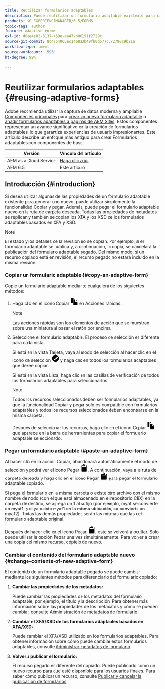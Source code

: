 ```yaml
---
title: Reutilizar formularios adaptables
description: Puede reutilizar un formulario adaptable existente para crear formularios adaptables nuevos.
products: SG_EXPERIENCEMANAGER/6.5/FORMS
topic-tags: author
feature: Adaptive Forms
exl-id: d8ee4e82-3137-430e-aa47-b00191f2729c
source-git-commit: 8b4cb4065ec14e813b49fb0d577c372790c9b21a
workflow-type: tm+mt
source-wordcount: '593'
ht-degree: 99%

---
```


# Reutilizar formularios adaptables {#reusing-adaptive-forms}

<span class="preview"> Adobe recomienda utilizar la captura de datos moderna y ampliable [Componentes principales](https://experienceleague.adobe.com/docs/experience-manager-core-components/using/adaptive-forms/introduction.html?lang=es) para [crear un nuevo formulario adaptable](/help/forms/using/create-an-adaptive-form-core-components.md) o [añadir formularios adaptables a páginas de AEM Sites](/help/forms/using/create-or-add-an-adaptive-form-to-aem-sites-page.md). Estos componentes representan un avance significativo en la creación de formularios adaptables, lo que garantiza experiencias de usuario impresionantes. Este artículo describe un enfoque más antiguo para crear Formularios adaptables con componentes de base. </span>

| Versión | Vínculo del artículo |
| -------- | ---------------------------- |
| AEM as a Cloud Service | [Haga clic aquí](https://experienceleague.adobe.com/docs/experience-manager-cloud-service/content/forms/adaptive-forms-authoring/authoring-adaptive-forms-foundation-components/manage-metadata/reusing-adaptive-forms.html) |
| AEM 6.5 | Este artículo |

## Introducción {#introduction}

Si desea utilizar algunas de las propiedades de un formulario adaptable existente para generar uno nuevo, puede utilizar simplemente la funcionalidad Copiar y pegar. Además, puede pegar el formulario adaptable nuevo en la ruta de carpeta deseada. Todas las propiedades de metadatos se replican y también se copian los XFA y los XSD de los formularios adaptables basados en XFA y XSD.

>[!NOTE]
>
>El estado y los detalles de la revisión no se copian. Por ejemplo, si el formulario adaptable se publica y, a continuación, lo copia, se cancelará la publicación del formulario adaptable pegado. Del mismo modo, si un recurso copiado está en revisión, el recurso pegado no estará incluido en la misma revisión.

### Copiar un formulario adaptable {#copy-an-adaptive-form}

Copie un formulario adaptable mediante cualquiera de los siguientes métodos:

1. Haga clic en el icono Copiar ![aem6forms_copy](assets/aem6forms_copy.png) en Acciones rápidas.

   >[!NOTE]
   >
   >Las acciones rápidas son los elementos de acción que se muestran sobre una miniatura al pasar el ratón por encima.

1. Seleccione el formulario adaptable. El proceso de selección es diferente para cada vista.

   Si está en la vista Tarjeta, vaya al modo de selección al hacer clic en el icono de selección ![aem6forms_check-circle](assets/aem6forms_check-circle.png) y haga clic en todos los formularios adaptables que desee copiar.

   Si está en la vista Lista, haga clic en las casillas de verificación de todos los formularios adaptables para seleccionarlos.

   >[!NOTE]
   >
   >Todos los recursos seleccionados deben ser formularios adaptables, ya que la funcionalidad Copiar y pegar solo es compatible con formularios adaptables y todos los recursos seleccionados deben encontrarse en la misma carpeta.

   Después de seleccionar los recursos, haga clic en el icono Copiar ![aem6forms_copy](assets/aem6forms_copy.png) que aparece en la barra de herramientas para copiar el formulario adaptable seleccionado.

### Pegar un formulario adaptable {#paste-an-adaptive-form}

Al hacer clic en la acción Copiar, abandonará automáticamente el modo de selección y podrá ver el icono Pegar ![aem6forms_paste](assets/aem6forms_paste.png). A continuación, vaya a la ruta de carpeta deseada y haga clic en el icono Pegar ![aem6forms_paste](assets/aem6forms_paste.png) para pegar el formulario adaptable copiado.

Si pega el formulario en la misma carpeta o existe otro archivo con el mismo nombre de nodo (con el que está almacenado en el repositorio CRX) en la carpeta de destino, se agrega un 1 al sufijo (por ejemplo, myaf se convierte en myaf1, y si ya existe myaf1 en la misma ubicación, se convierte en myaf2). Todas las demás propiedades serán las mismas que las del formulario adaptable original.

Después de hacer clic en el icono Pegar ![aem6forms_paste](assets/aem6forms_paste.png), este se volverá a ocultar. Solo puede utilizar la opción Pegar una vez simultáneamente. Para volver a crear una copia del mismo recurso, cópielo de nuevo.

### Cambiar el contenido del formulario adaptable nuevo  {#change-contents-of-new-adaptive-form}

El contenido de un formulario adaptable pegado se puede cambiar mediante los siguientes métodos para diferenciarlo del formulario copiado:

1. **Cambiar las propiedades de los metadatos:**

   Puede cambiar las propiedades de los metadatos del formulario adaptable, por ejemplo, el título y la descripción. Para obtener más información sobre las propiedades de los metadatos y cómo se pueden cambiar, consulte [Administración de metadatos de formulario](/help/forms/using/manage-form-metadata.md).

1. **Cambiar el XFA/XSD de los formularios adaptables basados en XFA/XSD:**

   Puede cambiar el XFA/XSD utilizado en los formularios adaptables. Para obtener información sobre cómo puede cambiar estos formularios adaptables, consulte [Administrar metadatos de formulario](/help/forms/using/manage-form-metadata.md).

1. **Volver a publicar el formulario:**

   El recurso pegado es diferente del copiado. Puede publicarlo como un nuevo recurso para que esté disponible para los usuarios finales. Para saber cómo publicar un recurso, consulte [Publicar y cancelar la publicación de formularios](/help/forms/using/publishing-unpublishing-forms.md)
